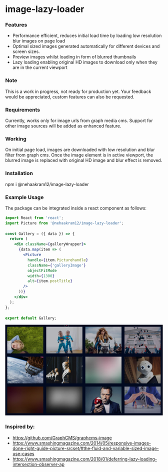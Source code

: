 # image-lazy-loader

### Features

* Performance efficient, reduces initial load time by loading low resolution blur images on page load
* Optimal sized images generated automatically for different devices and screen sizes.
* Preview images whilst loading in form of blurred thumbnails
* Lazy loading enabling original HD images to download only when they are in the current viewport

### Note

This is a work in progress, not ready for production yet. Your feedback would be appreciated, custom features can also be requested.

### Requirements

Currently, works only for image urls from graph media cms.
Support for other image sources will be added as enhanced feature.

### Working

On initial page load, images are downloaded with low resolution and blur filter
from graph cms. Once the image element is in active viewport, the blurred image is replaced with
original HD image and blur effect is removed.

### Installation

npm i @nehaakram12/image-lazy-loader

### Example Usage

The package can be integrated inside a react component as follows:

```jsx
import React from 'react';
import Picture from '@nehaakram12/image-lazy-loader';

const Gallery = ({ data }) => {
  return (
    <div className={galleryWrapper}>
      {data.map(item => (
        <Picture
          handle={item.Picturehandle}
          className={'galleryImage'}
          objectFitMode
          width={1300}
          alt={item.postTitle}
        />
      ))}
    </div>
  );
};

export default Gallery;

```

![alt text](https://github.com/nehaakram12/image-lazy-loader/blob/master/demo.PNG)


### Inspired by: 
* https://github.com/GraphCMS/graphcms-image
* https://www.smashingmagazine.com/2014/05/responsive-images-done-right-guide-picture-srcset/#the-fluid-and-variable-sized-image-use-cases
* https://www.smashingmagazine.com/2018/01/deferring-lazy-loading-intersection-observer-ap

